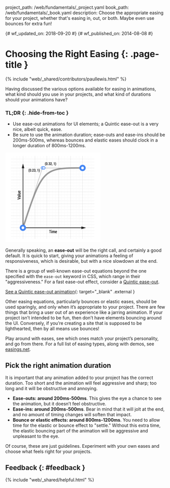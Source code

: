 project_path: /web/fundamentals/_project.yaml
book_path: /web/fundamentals/_book.yaml
description: Choose the appropriate easing for your project, whether that's easing in, out, or both. Maybe even use bounces for extra fun!

{# wf_updated_on: 2018-09-20 #}
{# wf_published_on: 2014-08-08 #}

# Choosing the Right Easing {: .page-title }

{% include "web/_shared/contributors/paullewis.html" %}

Having discussed the various options available for easing in animations, what kind should you use in your projects, and what kind of durations should your animations have?

### TL;DR {: .hide-from-toc }
* Use ease-out animations for UI elements; a Quintic ease-out is a very nice, albeit quick, ease.
* Be sure to use the animation duration; ease-outs and ease-ins should be 200ms-500ms, whereas bounces and elastic eases should clock in a longer duration of 800ms-1200ms.


<img src="images/quintic-ease-out-markers.png" alt="A Quintic ease-out animation curve" style="max-width: 300px" class="attempt-right"/>

Generally speaking, an **ease-out** will be the right call, and certainly a good default. It is quick to start, giving your animations a feeling of responsiveness, which is desirable, but with a nice slowdown at the end.

There is a group of well-known ease-out equations beyond the one specified with the `ease-out` keyword in CSS, which range in their "aggressiveness." For a fast ease-out effect, consider a [Quintic ease-out](http://easings.net/#easeOutQuint).


[See a Quintic ease-out animation](https://googlesamples.github.io/web-fundamentals/fundamentals/design-and-ux/animations/box-move-quintic-ease-out.html){: target="_blank" .external }

Other easing equations, particularly bounces or elastic eases, should be used sparingly, and only when it’s appropriate to your project. There are few things that bring a user out of an experience like a jarring animation. If your project isn’t intended to be fun, then don’t have elements bouncing around the UI. Conversely, if you’re creating a site that is supposed to be lighthearted, then by all means use bounces!

Play around with eases, see which ones match your project’s personality, and go from there. For a full list of easing types, along with demos, see [easings.net](http://easings.net).

## Pick the right animation duration

It is important that any animation added to your project has the correct duration. Too short and the animation will feel aggressive and sharp; too long and it will be obstructive and annoying.

* **Ease-outs: around 200ms-500ms**. This gives the eye a chance to see the animation, but it doesn’t feel obstructive.
* **Ease-ins: around 200ms-500ms**. Bear in mind that it will jolt at the end, and no amount of timing changes will soften that impact.
* **Bounce or elastic effects: around 800ms-1200ms**. You need to allow time for the elastic or bounce effect to "settle." Without this extra time, the elastic bouncing part of the animation will be aggressive and unpleasant to the eye.

Of course, these are just guidelines. Experiment with your own eases and choose what feels right for your projects.

## Feedback {: #feedback }

{% include "web/_shared/helpful.html" %}
